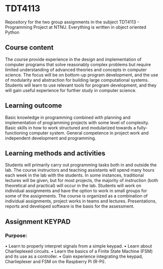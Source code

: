 # TDT4113
Repository for the two group assignments in the subject TDT4113 - Programming Project at NTNU. Everything is written in object oriented Python

## Course content
The course provide experience in the design and implementation of computer programs that solve reasonably complex problems but require limited understanding of advanced theories and concepts in computer science. The focus will be on bottom-up program development, and the use of modularity and abstraction for building large computational systems. Students will learn to use relevant tools for program development, and they will gain useful experience for further study in computer science.

## Learning outcome
Basic knowledge in programming combined with planning and implementation of programming projects with some level of complexity. Basic skills in how to work structured and modularized towards a fully-functioning computer system. General competence in project work and independent development and programming.

## Learning methods and activities
Students will primarily carry out programming tasks both in and outside the lab. The course instructors and teaching assistants will spend many hours each week in the lab with the students. In some instances, traditional lectures will be given, but for most projects, the majority of instruction (both theoretical and practical) will occur in the lab. Students will work on individual assignments and have the option to work in small groups for some of the assignments.
The course is organized as a combination of individual assignments, project works in teams and lectures.
Presentations, reports and developed software is the basis for the assessment.


## Assignment KEYPAD

### Purpose:
• Learn to properly interpret signals from a simple keypad.
• Learn about Charlieplexed circuits.
• Learn the basics of a Finite State Machine (FSM) and its use as a controller.
• Gain experience integrating the keypad, Charlieplexer and FSM on the Raspberry Pi (R-Pi).
